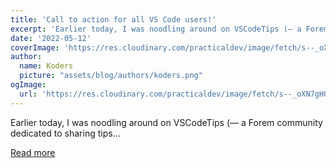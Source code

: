 ```yaml
---
title: 'Call to action for all VS Code users!'
excerpt: 'Earlier today, I was noodling around on VSCodeTips (— a Forem community dedicated to sharing tips...'
date: '2022-05-12'
coverImage: 'https://res.cloudinary.com/practicaldev/image/fetch/s--_oXN7gHO--/c_imagga_scale,f_auto,fl_progressive,h_420,q_auto,w_1000/https://dev-to-uploads.s3.amazonaws.com/uploads/articles/nb076elsgmmk4xcb3ty1.png'
author:
  name: Koders
  picture: "assets/blog/authors/koders.png"
ogImage:
  url: 'https://res.cloudinary.com/practicaldev/image/fetch/s--_oXN7gHO--/c_imagga_scale,f_auto,fl_progressive,h_420,q_auto,w_1000/https://dev-to-uploads.s3.amazonaws.com/uploads/articles/nb076elsgmmk4xcb3ty1.png'
---
```


Earlier today, I was noodling around on VSCodeTips (— a Forem community dedicated to sharing tips...

[Read more](https://dev.to/devteam/call-to-action-for-all-vs-code-users-5b2l)
